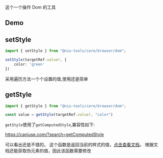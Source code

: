 这个一个操作 Dom 的工具

## Demo

<preview path="./demo.vue" title="@niu-tools/core/browser/dom" description="操作Dom"></preview>

## setStyle

```ts
import { setStyle } from "@niu-tools/core/browser/dom";

setStyle(targetRef.value!, {
    color: 'green'
})
```
采用遍历方法一个个设置的值,使用还是简单

<!--code:hasClass:code-->

## getStyle

```ts
import { getStyle } from "@niu-tools/core/browser/dom";

const value = getStyle(targetRef.value!, "color")
```

`getStyle`使用了`getComputedStyle`,兼容性如下:

https://caniuse.com/?search=getComputedStyle

可以看出还是不错的。
这个函数是返回当前的样式的值，[点击查看文档](https://developer.mozilla.org/zh-CN/docs/web/api/window/getcomputedstyle)。
根据文档还能获取伪元素的值，因此该函数需要修改

<!--code:getStyle:code-->